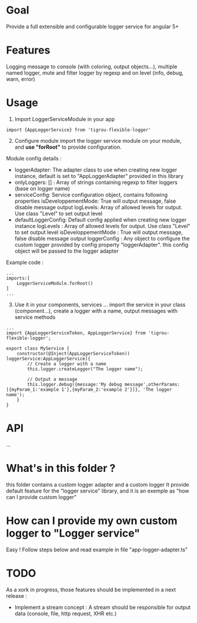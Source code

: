 # Goal
Provide a full extensible and configurable logger service for angular 5+

# Features
Logging message to console (with coloring, output objects...), multiple named logger, mute and filter logger by regexp and on level (info, debug, warn, error)

# Usage
1. Import LoggerServiceModule in your app
```
import {AppLoggerService} from 'tigrou-flexible-logger'
```

2. Configure module
import the logger service module on your module, and **use "forRoot"** to provide configuration.

Module config details :
* loggerAdapter: The adapter class to use when creating new logger instance, default is set to "AppLoggerAdapter" provided in this library
* onlyLoggers: [] : Array of strings containing regexp to filter loggers (base on logger name)
*  serviceConfig: Service configuration object, contains following properties 
    isDeveloppementMode: True will output message, false disable message output
    logLevels: Array of allowed levels for output. Use class "Level" to set output level
* defaultLoggerConfig: Default config applied when creating new logger instance
    logLevels : Array of allowed levels for output. Use class "Level" to set output level
    isDeveloppementMode : True will output message, false disable message output
    loggerConfig : Any object to configure the custom logger provided by config property "loggerAdapter". this config object will be passed to the logger adapter

Example code :
```
...
imports:[
    LoggerServiceModule.forRoot()
]
...
```

3. Use it in your components, services ...
import the service in your class (component...), create a logger with a name, output messages with service methods

```
...
import {AppLoggerServiceToken, AppLoggerService} from 'tigrou-flexible-logger';

export class MyService {
    constructor(@Inject(AppLoggerServiceToken)) loggerService:AppLoggerService){
        // Create a logger with a name
        this.logger.createLogger("The logger name");

        // Output a message
        this.logger.debug({message:'My debug message',otherParams:[{myParam_1:'example 1'},{myParam_2:'example 2'}]}, 'The logger name');
    }
}

```

# API
...

# What's in this folder ?
this folder contains a custom logger adapter and a custom logger
It provide default feature for the "logger service" library, and it is an exemple as "how can I provide custom logger"

# How can I provide my own custom logger to "Logger service"
Easy ! Follow steps below and read example in file "app-logger-adapter.ts"

# TODO
As a xork in progress, those features should be implemented in a next release :
* Implement a stream concept : A stream should be responsible for output data (console, file, http request, XHR etc.)
